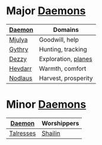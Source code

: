 # Major [Daemons](Daemons)

| [Daemon](Daemons)    | Domains              | 
|----------------------|----------------------|
| [Mjulya](Mjulya) | Goodwill, help |
| [Gythry](Gythry) | Hunting, tracking |
| [Dezzy](Dezzy) | Exploration, [planes](Planes) |
| [Hevdarr](Hevdarr) | Warmth, comfort |
| [Nodlaus](Nodlaus) | Harvest, prosperity |

# Minor [Daemons](Daemons)

| [Daemon](Daemons)    | Worshippers          | 
|----------------------|----------------------|
| [Talresses](Talresses) | [Shailin](Shailin) |
